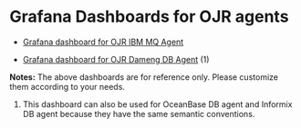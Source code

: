 # Grafana Dashboards for OJR agents

* [Grafana dashboard for OJR IBM MQ Agent](https://github.com/liurui-software/ojr-public-docs/blob/main/ojr-ibmmq/ibmmq-grafana-dashboard-202401231.json?raw=true)

* [Grafana dashboard for OJR Dameng DB Agent](https://github.com/liurui-software/ojr-public-docs/blob/main/ojr-dameng-db/Dameng%20Database-1736830668771.json?raw=true) (1)

**Notes:** The above dashboards are for reference only. Please customize them according to your needs.

1. This dashboard can also be used for OceanBase DB agent and Informix DB agent because they have the same semantic conventions.